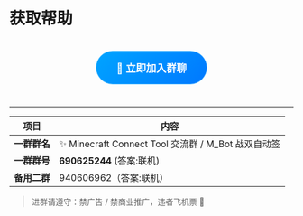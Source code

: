 # 获取帮助

<div style="text-align:center;margin:40px 0;">

<!-- 带脉冲动画的按钮 -->
<a href="https://qm.qq.com/q/CGEau5xchG"
   target="_blank"
   style="
     display:inline-block;
     padding:16px 36px;
     background:linear-gradient(135deg,#00a4ff 0%,#0078ff 100%);
     color:#fff;
     font-size:18px;
     font-weight:600;
     border-radius:50px;
     text-decoration:none;
     animation:pulse 2s infinite;
     box-shadow:0 4px 15px rgba(0,164,255,.4);
     transition:transform .3s;
   "
   onMouseOver="this.style.transform='scale(1.05)'"
   onMouseOut="this.style.transform='scale(1)'">
  🚀 立即加入群聊
</a>

<!-- 脉冲动画的 keyframes -->
<style>
@keyframes pulse{
  0%{box-shadow:0 0 0 0 rgba(0,164,255,.6);}
  70%{box-shadow:0 0 0 12px rgba(0,164,255,0);}
  100%{box-shadow:0 0 0 0 rgba(0,164,255,0);}
}
</style>

</div>

---

| 项目 | 内容 |
|---|---|
| **一群群名** | ✨ Minecraft Connect Tool 交流群 / M_Bot 战双自动签 |
| **一群群号** | **690625244** (答案:联机)|
| **备用二群** | 940606962（答案:联机） |

> 进群请遵守：禁广告 / 禁商业推广，违者飞机票 🛫
